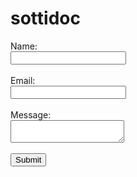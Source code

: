 # sottidoc
<!-- contact.html -->
<form id="contactForm" action="/contact" method="POST">
  <label for="name">Name:</label><br>
  <input type="text" id="name" name="name" required><br><br>
  <label for="email">Email:</label><br>
  <input type="email" id="email" name="email" required><br><br>
  <label for="message">Message:</label><br>
  <textarea id="message" name="message" required></textarea><br><br>
  <input type="submit" value="Submit">
</form>
